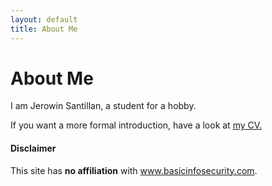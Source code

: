```yaml
---
layout: default
title: About Me
---
```

<div class="post">
	<h1 class="pageTitle">About Me</h1>
	<p class="intro">I am Jerowin Santillan, a student for a hobby.</p>
	<p>If you want a more formal introduction, have a look at <a href="https://drive.google.com/open?id=1-7tIhQe11PubnU5k_AeZIe-XCFBfTS_6">my CV.</a></p>
<div markdown="1">

#### Disclaimer
This site has **no affiliation** with www.basicinfosecurity.com.
</div>
</div>
